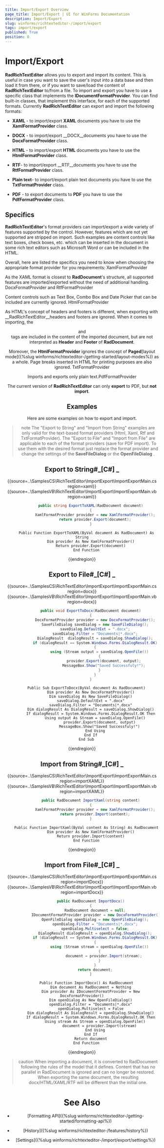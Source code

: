 ```yaml
---
title: Import/Export Overview
page_title: Import/Export | UI for WinForms Documentation
description: Import/Export
slug: winforms/richtexteditor-/import/export
tags: import/export
published: True
position: 0
---
```


# Import/Export



__RadRichTextEditor__ allows you to export and import its content. This is useful in case you want to save the user's input into a
        data base and then load it from there, or if you want to save/load the content of __RadRichTextEditor__ to/from a file. To import and export
        you have to use a specific class that implements the __IDocumentFormatProvider__. You can find built-in classes, that implement this
        interface, for each of the supported formats. Currently __RadRichTextEditor__ can export and import the following formats:
      

* __XAML__ - to import/export __XAML__ documents you have to use the __XamlFormatProvider__ class.
          

* __DOCX__ - to import/export __DOCX__documents you have to use the __DocxFormatProvider__ class.
          

* __HTML__ - to import/export __HTML__ documents you have to use the __HtmlFormatProvider__ class.
          

* __RTF__- to import/export __RTF__documents you have to use the __RtfFormatProvider__ class.
          

* __Plain text__- to import/export plain text documents you have to use the __TxtFormatProvider__ class.
          

* __PDF__ - to export documents to __PDF__ you have to use the __PdfFormatProvider__ class.
          

## Specifics

__RadRichTextEditor__'s format providers can import/export a wide variety of features supported by the control. However, features
          which are not yet supported are stripped on import. Such examples are content controls like text boxes, check boxes, etc. which can be inserted in the
          document in some rich text editors such as Microsoft Word or can be included in the HTML.
        

Overall, here are listed the specifics you need to know when choosing the appropriate format provider for you requirements:
        XamlFormatProvider

As the XAML format is closest to __RadDocument__'s structure,
              all supported features are imported/exported without the need of additional handling.
            DocxFormatProvider and RtfFormatProvider

Content controls such as Text Box, Combo Box and Date Picker that can be included are currently ignored.
            HtmlFormatProvider

As HTML's concept of headers and footers is different, when exporting with __RadRichTextEditor__headers and footers are ignored. When it comes to importing, the <header> and <footer>
              tags are included in the content of the imported document, but are not interpreted as __Header__
              and __Footer__ of __RadDocument__.
            

Moreover, the __HtmlFormatProvider__ ignores the concept of __Paged__[layout mode]({%slug winforms/richtexteditor-/getting-started/layout-modes%}) as a whole. Page breaks inserted in
              HTML for printing purposes are also ignored.
            TxtFormatProvider

Imports and exports only plain text.PdfFormatProvider

The current version of __RadRichTextEditor__ can only __export__
              to PDF, but __not import__.
            

## Examples

Here are some examples on how to export and import.

>note The "Export to String" and "Import from String" examples are only valid for the text-based format providers (Html, Xaml, Rtf and TxtFormatProvider).
>The "Export to File" and "Import from File" are applicable to each of the format providers (save for PDF import). To use them with the desired format
            just replace the format provider and change the settings of the __SaveFileDialog__ or the __OpenFileDialog__ .
>


## Export to String#_[C#] _

	



{{source=..\SamplesCS\RichTextEditor\ImportExport\ImportExportMain.cs region=xaml}} 
{{source=..\SamplesVB\RichTextEditor\ImportExport\ImportExportMain.vb region=xaml}} 

````C#
        public string ExportToXAML(RadDocument document)
        {
            XamlFormatProvider provider = new XamlFormatProvider();
            return provider.Export(document);
        }
````
````VB.NET
    Public Function ExportToXAML(ByVal document As RadDocument) As String
        Dim provider As New XamlFormatProvider()
        Return provider.Export(document)
    End Function
````

{{endregion}} 




## Export to File#_[C#] _

	



{{source=..\SamplesCS\RichTextEditor\ImportExport\ImportExportMain.cs region=docx}} 
{{source=..\SamplesVB\RichTextEditor\ImportExport\ImportExportMain.vb region=docx}} 

````C#
        public void ExportToDocx(RadDocument document)
        {
            DocxFormatProvider provider = new DocxFormatProvider();
            SaveFileDialog saveDialog = new SaveFileDialog();
            saveDialog.DefaultExt = ".docx";
            saveDialog.Filter = "Documents|*.docx";
            DialogResult  dialogResult = saveDialog.ShowDialog();
            if (dialogResult == System.Windows.Forms.DialogResult.OK)
            {
                using (Stream output = saveDialog.OpenFile())
                {
                    provider.Export(document, output);
                    MessageBox.Show("Saved Successfuly!");
                }
            }
        }
````
````VB.NET
    Public Sub ExportToDocx(ByVal document As RadDocument)
        Dim provider As New DocxFormatProvider()
        Dim saveDialog As New SaveFileDialog()
        saveDialog.DefaultExt = ".docx"
        saveDialog.Filter = "Documents|*.docx"
        Dim dialogResult As DialogResult = saveDialog.ShowDialog()
        If dialogResult = System.Windows.Forms.DialogResult.OK Then
            Using output As Stream = saveDialog.OpenFile()
                provider.Export(document, output)
                MessageBox.Show("Saved Successfuly!")
            End Using
        End If
    End Sub
````

{{endregion}} 




## Import from String#_[C#] _

	



{{source=..\SamplesCS\RichTextEditor\ImportExport\ImportExportMain.cs region=importXAML}} 
{{source=..\SamplesVB\RichTextEditor\ImportExport\ImportExportMain.vb region=importXAML}} 

````C#
        public RadDocument ImportXaml(string content)
        {
            XamlFormatProvider provider = new XamlFormatProvider();
            return provider.Import(content);
        }
````
````VB.NET
    Public Function ImportXaml(ByVal content As String) As RadDocument
        Dim provider As New XamlFormatProvider()
        Return provider.Import(content)
    End Function
````

{{endregion}} 




## Import from File#_[C#] _

	



{{source=..\SamplesCS\RichTextEditor\ImportExport\ImportExportMain.cs region=importDocx}} 
{{source=..\SamplesVB\RichTextEditor\ImportExport\ImportExportMain.vb region=importDocx}} 

````C#
        public RadDocument ImportDocx()
        {
            RadDocument document = null;
            IDocumentFormatProvider provider = new DocxFormatProvider();
            OpenFileDialog openDialog = new OpenFileDialog();
            openDialog.Filter = "Documents|*.docx";
            openDialog.Multiselect = false;
            DialogResult dialogResult = openDialog.ShowDialog();
            if (dialogResult == System.Windows.Forms.DialogResult.OK)
            {
                using (Stream stream = openDialog.OpenFile())
                {
                    document = provider.Import(stream);
                }
            }
            return document;
        }
````
````VB.NET
    Public Function ImportDocx() As RadDocument
        Dim document As RadDocument = Nothing
        Dim provider As IDocumentFormatProvider = New DocxFormatProvider()
        Dim openDialog As New OpenFileDialog()
        openDialog.Filter = "Documents|*.docx"
        openDialog.Multiselect = False
        Dim dialogResult As DialogResult = openDialog.ShowDialog()
        If dialogResult = System.Windows.Forms.DialogResult.OK Then
            Using stream As Stream = openDialog.OpenFile()
                document = provider.Import(stream)
            End Using
        End If
        Return document
    End Function
````

{{endregion}} 




>caution When importing a document, it is converted to RadDocument following the rules of the model that it defines.
            Content that has no parallel in RadDocument is ignored and can no longer be restored.
>When exporting the same document, the resulting docx/HTML/XAML/RTF will be different than the initial one.
>


# See Also

 * [Formatting API]({%slug winforms/richtexteditor-/getting-started/formatting-api%})

 * [History]({%slug winforms/richtexteditor-/features/history%})

 * [Settings]({%slug winforms/richtexteditor-/import/export/settings%})
